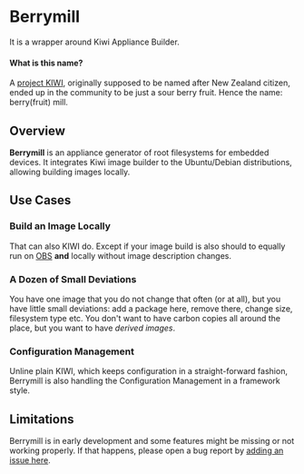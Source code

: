 # Berrymill

It is a wrapper around Kiwi Appliance Builder.

#### What is this name?

A [project KIWI](https://github.com/OSInside/kiwi), originally
supposed to be named after New Zealand citizen, ended up in the
community to be just a sour berry fruit. Hence the name: berry(fruit)
mill.

## Overview

**Berrymill** is an appliance generator of root filesystems for
embedded devices. It integrates Kiwi image builder to the
Ubuntu/Debian distributions, allowing building images locally.

## Use Cases

### Build an Image Locally

That can also KIWI do. Except if your image build is also should to
equally run on [OBS](https://openbuildservice.org) **and** locally
without image description changes.

### A Dozen of Small Deviations

You have one image that you do not change that often (or at all), but
you have little small deviations: add a package here, remove there,
change size, filesystem type etc. You don't want to have carbon copies
all around the place, but you want to have _derived images_.

### Configuration Management

Unline plain KIWI, which keeps configuration in a straight-forward
fashion, Berrymill is also handling the Configuration Management in a
framework style.

## Limitations

Berrymill is in early development and some features might be missing
or not working properly. If that happens, please open a bug report by
[adding an issue here](https://github.com/isbm/berrymill/issues).
